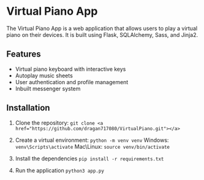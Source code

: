 # Virtual Piano App

The Virtual Piano App is a web application that allows users to play a virtual piano on their devices. It is built using Flask, SQLAlchemy, Sass, and Jinja2.

## Features

- Virtual piano keyboard with interactive keys
- Autoplay music sheets
- User authentication and profile management
- Inbuilt messenger system

## Installation

1. Clone the repository:
``` git clone <a href="https://github.com/dragan717080/VirtualPiano.git"></a> ```

2. Create a virtual environment: `python -m venv venv`
Windows: `venv\Scripts\activate`
Mac\Linux: `source venv/bin/activate`

3. Install the dependencies `pip install -r requirements.txt`

4. Run the application `python3 app.py`
